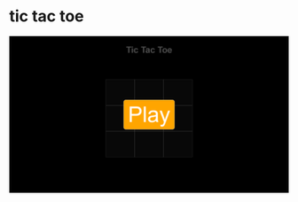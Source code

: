 # tic tac toe

![imagen](https://raw.githubusercontent.com/diegosamanez/tic_tac_toe/main/Captura%20de%20pantalla%20(28).png) 
